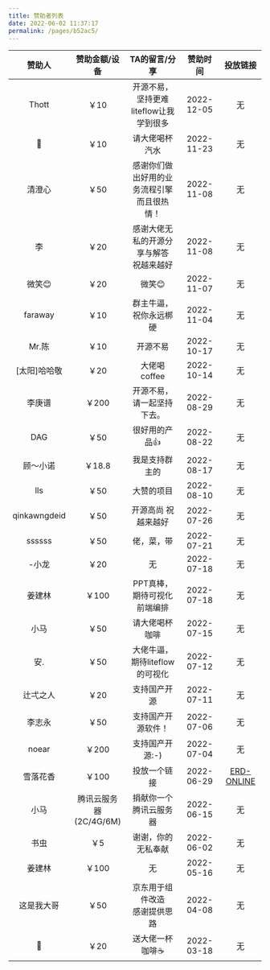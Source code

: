 ```yaml
---
title: 赞助者列表
date: 2022-06-02 11:37:17
permalink: /pages/b52ac5/
---
```




|     赞助人      |       赞助金额/设备        |         TA的留言/分享          |  赞助时间  |                   投放链接                    |
|:------------:| :------------------------: |:-------------------------:| :--------: | :-------------------------------------------: |
|    Thott     | ￥10 | 开源不易，坚持更难<br>liteflow让我学到很多 | 2022-12-05 | 无 |
|      🍦      | ￥10 | 请大佬喝杯汽水 | 2022-11-23 | 无 |
|     清澄心      |            ￥50            | 感谢你们做出好用的业务流程引擎<br>而且很热情！ | 2022-11-08 |                      无                       |
|      李       |            ￥20            |   感谢大佬无私的开源分享与解答<br>祝越来越好    | 2022-11-08 |                      无                       |
|     微笑😊     |            ￥20            |           微笑😊            | 2022-11-07 |                      无                       |
|   faraway    |            ￥10            |        群主牛逼，祝你永远梆硬        | 2022-11-04 |                      无                       |
|     Mr.陈     |            ￥10            |           开源不易            | 2022-10-17 |                      无                       |
|   [太阳]哈哈敬    |            ￥20            |         大佬喝coffee         | 2022-10-14 |                      无                       |
|     李庚谱      |           ￥200            |       开源不易，请一起坚持下去。       | 2022-08-29 |                      无                       |
|     DAG      |            ￥50            |         很好用的产品👍          | 2022-08-22 |                      无                       |
|     顾～小诺     |           ￥18.8           |          我是支持群主的          | 2022-08-17 |                      无                       |
|     lls      |            ￥50            |           大赞的项目           | 2022-08-10 |                      无                       |
| qinkawngdeid |            ￥50            |        开源高尚 祝越来越好         | 2022-07-26 |                      无                       |
|    ssssss    |            ￥50            |           佬，菜，带           | 2022-07-21 |                      无                       |
|     -小龙      |            ￥20            |             无             | 2022-07-18 |                      无                       |
|     姜建林      |           ￥100            |      PPT真棒，期待可视化前端编排      | 2022-07-18 |                      无                       |
|      小马      |            ￥50            |          请大佬喝杯咖啡          | 2022-07-15 |                      无                       |
|      安.      |            ￥50            |    大佬牛逼，期待liteflow的可视化    | 2022-07-12 |                      无                       |
|     辻弌之人     |            ￥20            |          支持国产开源           | 2022-07-11 |                      无                       |
|     李志永      |            ￥50            |         支持国产开源软件！         | 2022-07-06 |                      无                       |
|    noear     |           ￥200            |         支持国产开源:-)         | 2022-07-04 |                      无                       |
|     雪落花香     |           ￥100            |          投放一个链接           | 2022-06-29 | [ERD-ONLINE](https://portal.zerocode.net.cn/) |
|      小马      | 腾讯云服务器<br>(2C/4G/6M) |        捐献你一个腾讯云服务器        | 2022-06-15 |                      无                       |
|      书虫      |            ￥5             |         谢谢，你的无私奉献         | 2022-06-02 |                      无                       |
|     姜建林      |           ￥100            |             无             | 2022-05-16 |                      无                       |
|    这是我大哥     |            ￥50            |    京东用于组件改造<br>感谢提供思路     | 2022-04-08 |                      无                       |
|      🎱      |            ￥20            |         送大佬一杯咖啡☕️         | 2022-03-18 |                      无                       |



